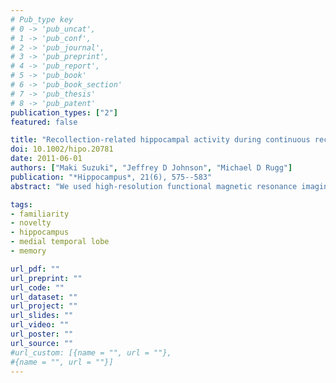```yaml
---
# Pub_type key
# 0 -> 'pub_uncat',
# 1 -> 'pub_conf',
# 2 -> 'pub_journal',
# 3 -> 'pub_preprint',
# 4 -> 'pub_report',
# 5 -> 'pub_book'
# 6 -> 'pub_book_section'
# 7 -> 'pub_thesis'
# 8 -> 'pub_patent'
publication_types: ["2"]
featured: false

title: "Recollection-related hippocampal activity during continuous recognition: a high-resolution fMRI study"
doi: 10.1002/hipo.20781
date: 2011-06-01
authors: ["Maki Suzuki", "Jeffrey D Johnson", "Michael D Rugg"]
publication: "*Hippocampus*, 21(6), 575--583"
abstract: "We used high-resolution functional magnetic resonance imaging to investigate whether successful recollection during continuous recognition is associated with relative enhancement of hippocampal activity, consistent with prior findings from experiments employing separate study and test phases. While being scanned, subjects discriminated between new and repeated pictures. Each picture, which was repeated once after an interval of between 10 and 30 items, was surrounded by a frame that was colored gray, blue, or orange. When an item repeated, its frame color determined the correct response. Repeated items surrounded by a gray frame always required an ``old'' judgment. A repeated item surrounded by a blue or an orange frame required a different response depending whether it was represented in the same (Target) or a different (Nontarget) color from the first presentation. Consistent with the results from previous continuous recognition experiments, robust new > old effects were found in bilateral hippocampus. In addition, an across-subjects correlational analysis identified a cluster of voxels in right hippocampus where recollection-related activity (operationalized by the contrast between correctly vs. incorrectly judged Nontargets) was positively correlated with recollection performance. Thus, successful recollection during continuous recognition is associated with a relative enhancement of hippocampal activity."

tags: 
- familiarity
- novelty
- hippocampus
- medial temporal lobe
- memory

url_pdf: ""
url_preprint: ""
url_code: ""
url_dataset: ""
url_project: ""
url_slides: ""
url_video: ""
url_poster: ""
url_source: ""
#url_custom: [{name = "", url = ""},
#{name = "", url = ""}]
---
```



